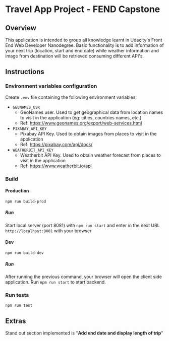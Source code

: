 # Travel App Project - FEND Capstone

## Overview
This application is intended to group all knowledge learnt in Udacity's Front End Web Developer Nanodegree.
Basic functionality is to add information of your next trip (location, start and end date) while weather information and image from destination
will be retrieved consuming different API's.

## Instructions
### Environment variables configuration
Create `.env` file containing the following environment variables:
* `GEONAMES_USR`
    - GeoNames user. Used to get geographical data from location names to visit in the application (eg: cities, countries names, etc.)
    - Ref: https://www.geonames.org/export/web-services.html
* `PIXABAY_API_KEY`
    - Pixabay API Key. Used to obtain images from places to visit in the application
    - Ref: https://pixabay.com/api/docs/
* `WEATHERBIT_API_KEY`
    - Weatherbit API Key. Used to obtain weather forecast from places to visit in the application
    - Ref: https://www.weatherbit.io/api

### Build
#### Production
`npm run build-prod`
##### Run
Start local server (port 8081) with `npm run start` and enter in the next URL `http://localhost:8081` with your browser

#### Dev
`npm run build-dev`
##### Run
After running the previous command, your browser will open the client side application.
Run `npm run start` to start backend.

### Run tests
`npm run test`

## Extras
Stand out section implemented is "**Add end date and display length of trip**"

